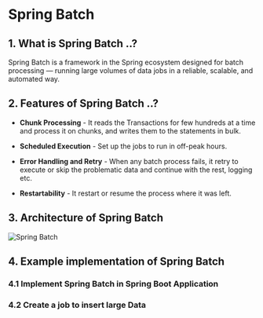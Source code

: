 # Spring Batch

## 1. What is Spring Batch ..?

Spring Batch is a framework in the Spring ecosystem designed for batch processing — running large volumes of data jobs in a reliable, scalable, and automated way.





## 2. Features of Spring Batch ..?

- **Chunk Processing** - It reads the Transactions for few hundreds at a time and process it on chunks, and writes them to the statements in bulk.

- **Scheduled Execution** - Set up the jobs to run in off-peak hours.

- **Error Handling and Retry** - When any batch process fails, it retry to execute or skip the problematic data and continue with the rest, logging etc.

- **Restartability** - It restart or resume the process where it was left.

## 3. Architecture of Spring Batch

![Spring Batch](./Screenshots/Spring%20Batch.png)






## 4. Example implementation of Spring Batch

### 4.1 Implement Spring Batch in Spring Boot Application






### 4.2 Create a job to insert large Data